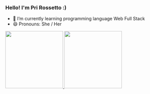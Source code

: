 ### Hello! I'm Pri Rossetto :)


- 🌱 I’m currently learning programming language Web Full Stack
- 😄 Pronouns: She / Her

 <div>
  <a href="https://github.com/priscilarossetto">
  <img height="180em" src="https://github-readme-stats.vercel.app/api?username=priscilarossetto&show_icons=true&theme=midnight-purple&include_all_commits=true&count_private=true"/>
  <img height="180em" src="https://github-readme-stats.vercel.app/api/top-langs/?username=priscilarossetto&layout=compact&langs_count=7&theme=midnight-purple"/>
</div>
